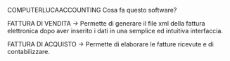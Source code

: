 COMPUTERLUCAACCOUNTING
Cosa fa questo software?

FATTURA DI VENDITA -> Permette di generare il file xml della fattura elettronica dopo aver inserito i dati in una semplice
ed intuitiva interfaccia. 

FATTURA DI ACQUISTO -> Permette di elaborare le fatture ricevute e di contabilizzare.

